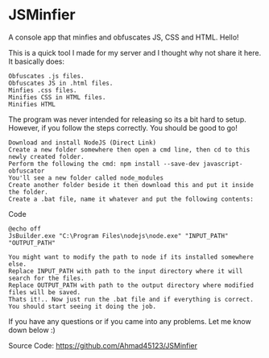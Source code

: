 # JSMinfier
A console app that minfies and obfuscates JS, CSS and HTML.
Hello!


This is a quick tool I made for my server and I thought why not share it here. It basically does:

    Obfuscates .js files.
    Obfuscates JS in .html files.
    Minfies .css files.
    Minifies CSS in HTML files.
    Minifies HTML

The program was never intended for releasing so its a bit hard to setup. However, if you follow the steps correctly. You should be good to go!


    Download and install NodeJS (Direct Link)
    Create a new folder somewhere then open a cmd line, then cd to this newly created folder.
    Perform the following the cmd: npm install --save-dev javascript-obfuscator
    You'll see a new folder called node_modules
    Create another folder beside it then download this and put it inside the folder.
    Create a .bat file, name it whatever and put the following contents:

Code

    @echo off
    JsBuilder.exe "C:\Program Files\nodejs\node.exe" "INPUT_PATH" "OUTPUT_PATH"

    You might want to modify the path to node if its installed somewhere else.
    Replace INPUT_PATH with path to the input directory where it will search for the files.
    Replace OUTPUT_PATH with path to the output directory where modified files will be saved.
    Thats it!.. Now just run the .bat file and if everything is correct. You should start seeing it doing the job.


If you have any questions or if you came into any problems. Let me know down below :)


Source Code: https://github.com/Ahmad45123/JSMinfier
